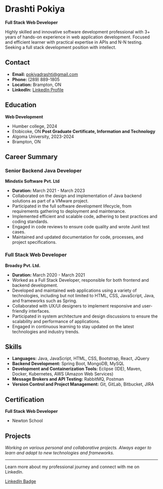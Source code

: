 # Drashti Pokiya

**Full Stack Web Developer**

Highly skilled and innovative software development professional with 3+ years of hands-on experience in web application development. Focused and efficient learner with practical expertise in APIs and N-N testing. Seeking a full stack development position with intellect.

## Contact

- **Email:** pokiyadrashti@gmail.com
- **Phone:** (289) 889-1805
- **Location:** Brampton, ON
- **LinkedIn:** [LinkedIn Profile](https://www.linkedin.com/in/drashti-pokiya/)

## Education

**Web Development**
- Humber college, 2024
- Etobicoke, ON
**Post Graduate Certificate, Information and Technology**
- Algoma University, 2023-2024
- Brampton, ON

## Career Summary

### Senior Backend Java Developer
**Mindstix Software Pvt. Ltd**
- **Duration:** March 2021 - March 2023
- Collaborated on the design and implementation of Java backend solutions as part of a VMware project.
- Participated in the full software development lifecycle, from requirements gathering to deployment and maintenance.
- Implemented efficient and scalable code, adhering to best practices and coding standards.
- Engaged in code reviews to ensure code quality and wrote Junit test cases.
- Maintained and updated documentation for code, processes, and project specifications.

### Full Stack Web Developer
**Broadsy Pvt. Ltd.**
- **Duration:** March 2020 - March 2021
- Worked as a Full Stack Developer, responsible for both frontend and backend development.
- Developed and maintained web applications using a variety of technologies, including but not limited to HTML, CSS, JavaScript, Java, and frameworks such as Spring.
- Collaborated with UX/UI designers to implement responsive and user-friendly interfaces.
- Participated in system architecture and design discussions to ensure the scalability and performance of applications.
- Engaged in continuous learning to stay updated on the latest technologies and industry trends.

## Skills

- **Languages:** Java, JavaScript, HTML, CSS, Bootstrap, React, JQuery
- **Backend Development:** Spring Boot, MongoDB, MySQL
- **Development and Containerization Tools:** Eclipse (IDE), Maven, Docker, Kubernetes, AWS (Amazon Web Services)
- **Message Brokers and API Testing:** RabbitMQ, Postman
- **Version Control and Project Management:** Git, GitLab, Bitbucket, JIRA

## Certification

**Full Stack Web Developer**
- Newton School

## Projects

*Working on various personal and collaborative projects. Always eager to learn and adapt to new technologies and frameworks.*

---

Learn more about my professional journey and connect with me on LinkedIn.

[LinkedIn Badge](https://www.linkedin.com/in/drashti-pokiya/)

